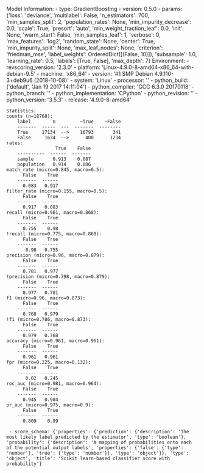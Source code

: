 Model Information:
	 - type: GradientBoosting
	 - version: 0.5.0
	 - params: {'loss': 'deviance', 'multilabel': False, 'n_estimators': 700, 'min_samples_split': 2, 'population_rates': None, 'min_impurity_decrease': 0.0, 'scale': True, 'presort': 'auto', 'min_weight_fraction_leaf': 0.0, 'init': None, 'warm_start': False, 'min_samples_leaf': 1, 'verbose': 0, 'max_features': 'log2', 'random_state': None, 'center': True, 'min_impurity_split': None, 'max_leaf_nodes': None, 'criterion': 'friedman_mse', 'label_weights': OrderedDict([(False, 10)]), 'subsample': 1.0, 'learning_rate': 0.5, 'labels': [True, False], 'max_depth': 7}
	Environment:
	 - revscoring_version: '2.3.0'
	 - platform: 'Linux-4.9.0-8-amd64-x86_64-with-debian-9.5'
	 - machine: 'x86_64'
	 - version: '#1 SMP Debian 4.9.110-3+deb9u6 (2018-10-08)'
	 - system: 'Linux'
	 - processor: ''
	 - python_build: ('default', 'Jan 19 2017 14:11:04')
	 - python_compiler: 'GCC 6.3.0 20170118'
	 - python_branch: ''
	 - python_implementation: 'CPython'
	 - python_revision: ''
	 - python_version: '3.5.3'
	 - release: '4.9.0-8-amd64'
	
	Statistics:
	counts (n=18768):
		label        n         ~True    ~False
		-------  -----  ---  -------  --------
		True     17134  -->    16793       341
		False     1634  -->      400      1234
	rates:
		              True    False
		----------  ------  -------
		sample       0.913    0.087
		population   0.914    0.086
	match_rate (micro=0.845, macro=0.5):
		  False    True
		-------  ------
		  0.083   0.917
	filter_rate (micro=0.155, macro=0.5):
		  False    True
		-------  ------
		  0.917   0.083
	recall (micro=0.961, macro=0.868):
		  False    True
		-------  ------
		  0.755    0.98
	!recall (micro=0.775, macro=0.868):
		  False    True
		-------  ------
		   0.98   0.755
	precision (micro=0.96, macro=0.879):
		  False    True
		-------  ------
		  0.781   0.977
	!precision (micro=0.798, macro=0.879):
		  False    True
		-------  ------
		  0.977   0.781
	f1 (micro=0.96, macro=0.873):
		  False    True
		-------  ------
		  0.768   0.979
	!f1 (micro=0.786, macro=0.873):
		  False    True
		-------  ------
		  0.979   0.768
	accuracy (micro=0.961, macro=0.961):
		  False    True
		-------  ------
		  0.961   0.961
	fpr (micro=0.225, macro=0.132):
		  False    True
		-------  ------
		   0.02   0.245
	roc_auc (micro=0.981, macro=0.964):
		  False    True
		-------  ------
		  0.945   0.984
	pr_auc (micro=0.975, macro=0.9):
		  False    True
		-------  ------
		  0.809    0.99
	
	 - score_schema: {'properties': {'prediction': {'description': 'The most likely label predicted by the estimator', 'type': 'boolean'}, 'probability': {'description': 'A mapping of probabilities onto each of the potential output labels', 'properties': {'false': {'type': 'number'}, 'true': {'type': 'number'}}, 'type': 'object'}}, 'type': 'object', 'title': 'Scikit learn-based classifier score with probability'}

